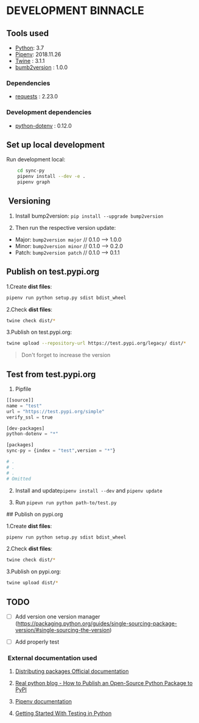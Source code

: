 # DEVELOPMENT BINNACLE

## Tools used

* [Python](https://www.python.org/): 3.7
* [Pipenv](https://github.com/pypa/pipenv): 2018.11.26
* [Twine](https://github.com/pypa/twine/) : 3.1.1
* [bumb2version](https://pypi.org/project/bump2version/) : 1.0.0

### Dependencies
* [requests](https://pypi.org/project/requests/) : 2.23.0

### Development dependencies
* [python-dotenv](https://pypi.org/project/python-dotenv/) : 0.12.0 

## Set up local development 
Run development local:
```bash
    cd sync-py
    pipenv install --dev -e .
    pipenv graph
```

##  Versioning

1. Install bump2version: `pip install --upgrade bump2version`

1. Then run the respective version update:
- Major: `bump2version major` // 0.1.0 --> 1.0.0
- Minor: `bump2version minor` // 0.1.0 --> 0.2.0
- Patch: `bump2version patch` // 0.1.0 --> 0.1.1

## Publish on test.pypi.org

1.Create **dist files**: 
```bash
pipenv run python setup.py sdist bdist_wheel
```

2.Check **dist files**: 
```bash
twine check dist/*
```

3.Publish on test.pypi.org: 
```bash
twine upload --repository-url https://test.pypi.org/legacy/ dist/*
```

> Don't forget to increase the version

## Test from test.pypi.org
1. Pipfile
```python
[[source]]
name = "test"
url = "https://test.pypi.org/simple"
verify_ssl = true

[dev-packages]
python-dotenv = "*"

[packages]
sync-py = {index = "test",version = "*"}

# .
# .
# .
# Omitted
```

2. Install and update`pipenv install --dev` and `pipenv update`

3. Run `pipevn run python path-to/test.py`

## Publish on pypi.org

1.Create **dist files**: 
```bash
pipenv run python setup.py sdist bdist_wheel
```

2.Check **dist files**: 
```bash
twine check dist/*
```

3.Publish on pypi.org: 
```bash
twine upload dist/*
```

## TODO

- [ ] Add version one version manager (https://packaging.python.org/guides/single-sourcing-package-version/#single-sourcing-the-version)
- [ ] Add properly test


###  External documentation used

1. [Distributing packages Official documentation](https://packaging.python.org/guides/distributing-packages-using-setuptools/#uploading-your-project-to-pypi)

1. [Real python blog - How to Publish an Open-Source Python Package to PyPI](https://realpython.com/pypi-publish-python-package/)

1. [Pipenv documentation](https://github.com/pypa/pipenv)

1. [Getting Started With Testing in Python](https://realpython.com/python-testing/)
